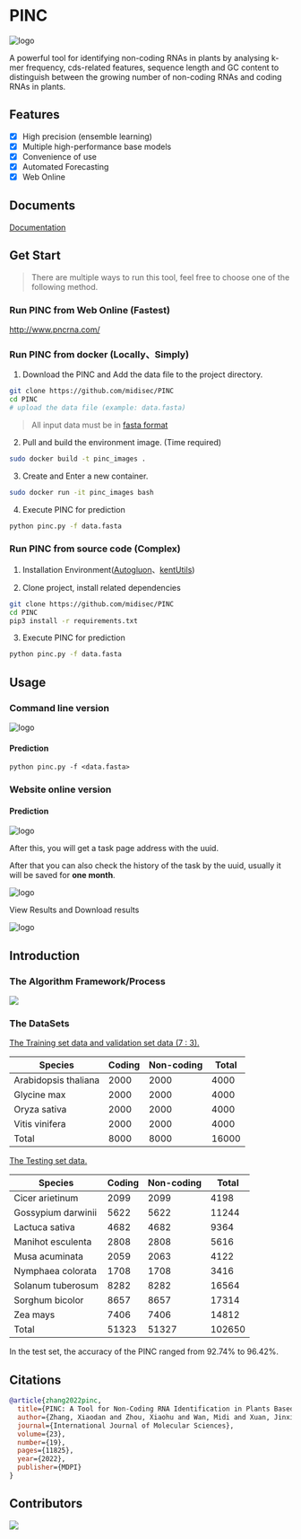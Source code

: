 # PINC
![logo](static/images/logo.png)

A powerful tool for identifying non-coding RNAs in plants by analysing k-mer frequency, cds-related features, sequence length and GC content to distinguish between the growing number of non-coding RNAs and coding RNAs in plants.



## Features

- [x] High precision (ensemble learning)
- [x] Multiple high-performance base models
- [x] Convenience of use
- [x] Automated Forecasting
- [x] Web Online

## Documents

[Documentation](http://www.pncrna.com/help)

## Get Start

> There are multiple ways to run this tool, feel free to choose one of the following method.

### Run PINC  from Web Online (Fastest)

http://www.pncrna.com/

### Run PINC  from docker (Locally、Simply)

1. Download the PINC and Add the data file to the project directory.

```bash
git clone https://github.com/midisec/PINC
cd PINC
# upload the data file (example: data.fasta)
```

> All input data must be in [fasta format](./example_data.fasta)

2. Pull and build the environment image. (Time required)

```bash
sudo docker build -t pinc_images .
```

3. Create and Enter a new container.

```bash
sudo docker run -it pinc_images bash
```

4. Execute PINC for prediction

```bash
python pinc.py -f data.fasta
```



### Run PINC from source code (Complex)

1.  Installation Environment([Autogluon](https://github.com/awslabs/autogluon)、[kentUtils](https://github.com/ENCODE-DCC/kentUtils))

2. Clone project, install related dependencies

```bash
git clone https://github.com/midisec/PINC
cd PINC
pip3 install -r requirements.txt
```


3. Execute PINC for prediction

```bash
python pinc.py -f data.fasta
```



## Usage

### Command line version

![logo](static/images/usage.png)

#### Prediction

```
python pinc.py -f <data.fasta>
```


### Website online version

#### Prediction

![logo](static/images/web_ui1.png)



After this, you will get a task page address with the uuid.

After that you can also check the history of the task by the uuid, usually it will be saved for **one month**.

![logo](static/images/web_ui2.png)

View Results and Download results

![logo](static/images/web_ui3.png)



## Introduction

### The Algorithm Framework/Process
<img src="./static/images/framework.svg" />

### The DataSets

[The Training set data and validation set data (7 : 3).](./DataSets/TrainSets/)

| Species              | Coding | Non-coding | Total |
| -------------------- | ------ | ---------- | ----- |
| Arabidopsis thaliana | 2000   | 2000       | 4000  |
| Glycine max          | 2000   | 2000       | 4000  |
| Oryza sativa         | 2000   | 2000       | 4000  |
| Vitis vinifera       | 2000   | 2000       | 4000  |
| Total                | 8000   | 8000       | 16000 |

[The Testing set data.](./DataSets/TestSets/)

| Species            | Coding | Non-coding | Total  |
| ------------------ | ------ | ---------- | ------ |
| Cicer arietinum    | 2099   | 2099       | 4198   |
| Gossypium darwinii | 5622   | 5622       | 11244  |
| Lactuca sativa     | 4682   | 4682       | 9364   |
| Manihot esculenta  | 2808   | 2808       | 5616   |
| Musa acuminata     | 2059   | 2063       | 4122   |
| Nymphaea colorata  | 1708   | 1708       | 3416   |
| Solanum tuberosum  | 8282   | 8282       | 16564  |
| Sorghum bicolor    | 8657   | 8657       | 17314  |
| Zea mays           | 7406   | 7406       | 14812  |
| Total              | 51323  | 51327      | 102650 |

In the test set, the accuracy of the PINC ranged from 92.74% to 96.42%.


## Citations

```bibtex
@article{zhang2022pinc,
  title={PINC: A Tool for Non-Coding RNA Identification in Plants Based on an Automated Machine Learning Framework},
  author={Zhang, Xiaodan and Zhou, Xiaohu and Wan, Midi and Xuan, Jinxiang and Jin, Xiu and Li, Shaowen},
  journal={International Journal of Molecular Sciences},
  volume={23},
  number={19},
  pages={11825},
  year={2022},
  publisher={MDPI}
}
```

## Contributors

<a href="https://github.com/midisec/PINC/graphs/contributors"><img src="./static/images/contributors.svg" /></a>
